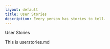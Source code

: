 ```yaml
---
layout: default
title: User Stories
description: Every person has stories to tell.
---
```

<p>User Stories</p>
<p>This is userstories.md</p>
